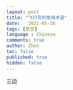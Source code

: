 ```yaml
---
layout: post
title: "飞行员的常用术语"
date:   2021-05-26
tags: [航空]
language : Chinese
comments: true
author: Zhen
toc: false
published: true
hidden: false
---
```

三边
<!--stackedit_data:
eyJoaXN0b3J5IjpbMTEyMDgzNzQ3MCw1NzI2ODQyNTYsNDA2Nj
cwNDYxLC0xOTczMDkzNzgwXX0=
-->